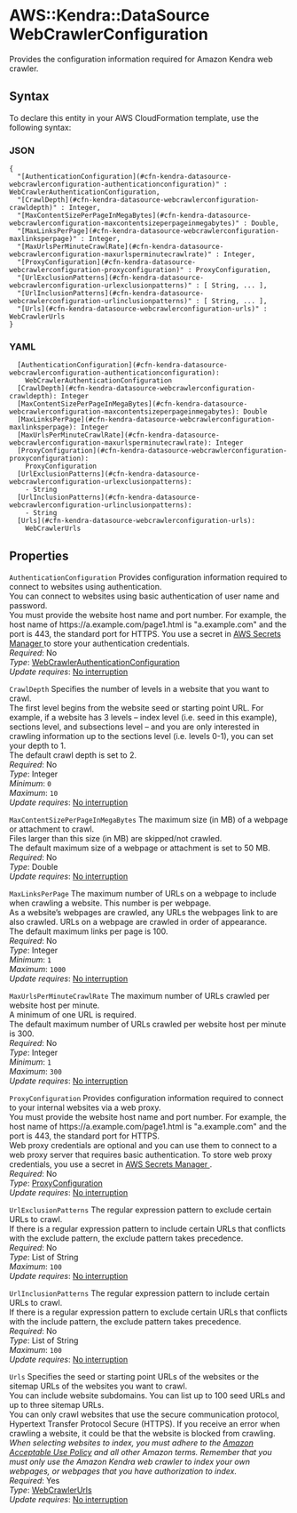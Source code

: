 # AWS::Kendra::DataSource WebCrawlerConfiguration<a name="aws-properties-kendra-datasource-webcrawlerconfiguration"></a>

Provides the configuration information required for Amazon Kendra web crawler\.

## Syntax<a name="aws-properties-kendra-datasource-webcrawlerconfiguration-syntax"></a>

To declare this entity in your AWS CloudFormation template, use the following syntax:

### JSON<a name="aws-properties-kendra-datasource-webcrawlerconfiguration-syntax.json"></a>

```
{
  "[AuthenticationConfiguration](#cfn-kendra-datasource-webcrawlerconfiguration-authenticationconfiguration)" : WebCrawlerAuthenticationConfiguration,
  "[CrawlDepth](#cfn-kendra-datasource-webcrawlerconfiguration-crawldepth)" : Integer,
  "[MaxContentSizePerPageInMegaBytes](#cfn-kendra-datasource-webcrawlerconfiguration-maxcontentsizeperpageinmegabytes)" : Double,
  "[MaxLinksPerPage](#cfn-kendra-datasource-webcrawlerconfiguration-maxlinksperpage)" : Integer,
  "[MaxUrlsPerMinuteCrawlRate](#cfn-kendra-datasource-webcrawlerconfiguration-maxurlsperminutecrawlrate)" : Integer,
  "[ProxyConfiguration](#cfn-kendra-datasource-webcrawlerconfiguration-proxyconfiguration)" : ProxyConfiguration,
  "[UrlExclusionPatterns](#cfn-kendra-datasource-webcrawlerconfiguration-urlexclusionpatterns)" : [ String, ... ],
  "[UrlInclusionPatterns](#cfn-kendra-datasource-webcrawlerconfiguration-urlinclusionpatterns)" : [ String, ... ],
  "[Urls](#cfn-kendra-datasource-webcrawlerconfiguration-urls)" : WebCrawlerUrls
}
```

### YAML<a name="aws-properties-kendra-datasource-webcrawlerconfiguration-syntax.yaml"></a>

```
  [AuthenticationConfiguration](#cfn-kendra-datasource-webcrawlerconfiguration-authenticationconfiguration): 
    WebCrawlerAuthenticationConfiguration
  [CrawlDepth](#cfn-kendra-datasource-webcrawlerconfiguration-crawldepth): Integer
  [MaxContentSizePerPageInMegaBytes](#cfn-kendra-datasource-webcrawlerconfiguration-maxcontentsizeperpageinmegabytes): Double
  [MaxLinksPerPage](#cfn-kendra-datasource-webcrawlerconfiguration-maxlinksperpage): Integer
  [MaxUrlsPerMinuteCrawlRate](#cfn-kendra-datasource-webcrawlerconfiguration-maxurlsperminutecrawlrate): Integer
  [ProxyConfiguration](#cfn-kendra-datasource-webcrawlerconfiguration-proxyconfiguration): 
    ProxyConfiguration
  [UrlExclusionPatterns](#cfn-kendra-datasource-webcrawlerconfiguration-urlexclusionpatterns): 
    - String
  [UrlInclusionPatterns](#cfn-kendra-datasource-webcrawlerconfiguration-urlinclusionpatterns): 
    - String
  [Urls](#cfn-kendra-datasource-webcrawlerconfiguration-urls): 
    WebCrawlerUrls
```

## Properties<a name="aws-properties-kendra-datasource-webcrawlerconfiguration-properties"></a>

`AuthenticationConfiguration`  <a name="cfn-kendra-datasource-webcrawlerconfiguration-authenticationconfiguration"></a>
Provides configuration information required to connect to websites using authentication\.  
You can connect to websites using basic authentication of user name and password\.  
You must provide the website host name and port number\. For example, the host name of https://a\.example\.com/page1\.html is "a\.example\.com" and the port is 443, the standard port for HTTPS\. You use a secret in [ AWS Secrets Manager ](https://docs.aws.amazon.com/secretsmanager/latest/userguide/intro.html) to store your authentication credentials\.  
*Required*: No  
*Type*: [WebCrawlerAuthenticationConfiguration](aws-properties-kendra-datasource-webcrawlerauthenticationconfiguration.md)  
*Update requires*: [No interruption](https://docs.aws.amazon.com/AWSCloudFormation/latest/UserGuide/using-cfn-updating-stacks-update-behaviors.html#update-no-interrupt)

`CrawlDepth`  <a name="cfn-kendra-datasource-webcrawlerconfiguration-crawldepth"></a>
Specifies the number of levels in a website that you want to crawl\.  
The first level begins from the website seed or starting point URL\. For example, if a website has 3 levels – index level \(i\.e\. seed in this example\), sections level, and subsections level – and you are only interested in crawling information up to the sections level \(i\.e\. levels 0\-1\), you can set your depth to 1\.  
The default crawl depth is set to 2\.  
*Required*: No  
*Type*: Integer  
*Minimum*: `0`  
*Maximum*: `10`  
*Update requires*: [No interruption](https://docs.aws.amazon.com/AWSCloudFormation/latest/UserGuide/using-cfn-updating-stacks-update-behaviors.html#update-no-interrupt)

`MaxContentSizePerPageInMegaBytes`  <a name="cfn-kendra-datasource-webcrawlerconfiguration-maxcontentsizeperpageinmegabytes"></a>
The maximum size \(in MB\) of a webpage or attachment to crawl\.  
Files larger than this size \(in MB\) are skipped/not crawled\.  
The default maximum size of a webpage or attachment is set to 50 MB\.  
*Required*: No  
*Type*: Double  
*Update requires*: [No interruption](https://docs.aws.amazon.com/AWSCloudFormation/latest/UserGuide/using-cfn-updating-stacks-update-behaviors.html#update-no-interrupt)

`MaxLinksPerPage`  <a name="cfn-kendra-datasource-webcrawlerconfiguration-maxlinksperpage"></a>
The maximum number of URLs on a webpage to include when crawling a website\. This number is per webpage\.  
As a website’s webpages are crawled, any URLs the webpages link to are also crawled\. URLs on a webpage are crawled in order of appearance\.  
The default maximum links per page is 100\.  
*Required*: No  
*Type*: Integer  
*Minimum*: `1`  
*Maximum*: `1000`  
*Update requires*: [No interruption](https://docs.aws.amazon.com/AWSCloudFormation/latest/UserGuide/using-cfn-updating-stacks-update-behaviors.html#update-no-interrupt)

`MaxUrlsPerMinuteCrawlRate`  <a name="cfn-kendra-datasource-webcrawlerconfiguration-maxurlsperminutecrawlrate"></a>
The maximum number of URLs crawled per website host per minute\.  
A minimum of one URL is required\.  
The default maximum number of URLs crawled per website host per minute is 300\.  
*Required*: No  
*Type*: Integer  
*Minimum*: `1`  
*Maximum*: `300`  
*Update requires*: [No interruption](https://docs.aws.amazon.com/AWSCloudFormation/latest/UserGuide/using-cfn-updating-stacks-update-behaviors.html#update-no-interrupt)

`ProxyConfiguration`  <a name="cfn-kendra-datasource-webcrawlerconfiguration-proxyconfiguration"></a>
Provides configuration information required to connect to your internal websites via a web proxy\.  
You must provide the website host name and port number\. For example, the host name of https://a\.example\.com/page1\.html is "a\.example\.com" and the port is 443, the standard port for HTTPS\.  
Web proxy credentials are optional and you can use them to connect to a web proxy server that requires basic authentication\. To store web proxy credentials, you use a secret in [ AWS Secrets Manager ](https://docs.aws.amazon.com/secretsmanager/latest/userguide/intro.html)\.  
*Required*: No  
*Type*: [ProxyConfiguration](aws-properties-kendra-datasource-proxyconfiguration.md)  
*Update requires*: [No interruption](https://docs.aws.amazon.com/AWSCloudFormation/latest/UserGuide/using-cfn-updating-stacks-update-behaviors.html#update-no-interrupt)

`UrlExclusionPatterns`  <a name="cfn-kendra-datasource-webcrawlerconfiguration-urlexclusionpatterns"></a>
The regular expression pattern to exclude certain URLs to crawl\.  
If there is a regular expression pattern to include certain URLs that conflicts with the exclude pattern, the exclude pattern takes precedence\.  
*Required*: No  
*Type*: List of String  
*Maximum*: `100`  
*Update requires*: [No interruption](https://docs.aws.amazon.com/AWSCloudFormation/latest/UserGuide/using-cfn-updating-stacks-update-behaviors.html#update-no-interrupt)

`UrlInclusionPatterns`  <a name="cfn-kendra-datasource-webcrawlerconfiguration-urlinclusionpatterns"></a>
The regular expression pattern to include certain URLs to crawl\.  
If there is a regular expression pattern to exclude certain URLs that conflicts with the include pattern, the exclude pattern takes precedence\.  
*Required*: No  
*Type*: List of String  
*Maximum*: `100`  
*Update requires*: [No interruption](https://docs.aws.amazon.com/AWSCloudFormation/latest/UserGuide/using-cfn-updating-stacks-update-behaviors.html#update-no-interrupt)

`Urls`  <a name="cfn-kendra-datasource-webcrawlerconfiguration-urls"></a>
Specifies the seed or starting point URLs of the websites or the sitemap URLs of the websites you want to crawl\.  
You can include website subdomains\. You can list up to 100 seed URLs and up to three sitemap URLs\.  
You can only crawl websites that use the secure communication protocol, Hypertext Transfer Protocol Secure \(HTTPS\)\. If you receive an error when crawling a website, it could be that the website is blocked from crawling\.  
 *When selecting websites to index, you must adhere to the [Amazon Acceptable Use Policy](https://aws.amazon.com/aup/) and all other Amazon terms\. Remember that you must only use the Amazon Kendra web crawler to index your own webpages, or webpages that you have authorization to index\.*   
*Required*: Yes  
*Type*: [WebCrawlerUrls](aws-properties-kendra-datasource-webcrawlerurls.md)  
*Update requires*: [No interruption](https://docs.aws.amazon.com/AWSCloudFormation/latest/UserGuide/using-cfn-updating-stacks-update-behaviors.html#update-no-interrupt)